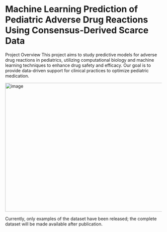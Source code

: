 # Machine Learning Prediction of Pediatric Adverse Drug Reactions Using Consensus-Derived Scarce Data
Project Overview
This project aims to study predictive models for adverse drug reactions in pediatrics, utilizing computational biology and machine learning techniques to enhance drug safety and efficacy. Our goal is to provide data-driven support for clinical practices to optimize pediatric medication.

<img width="552" height="414" alt="image" src="https://github.com/user-attachments/assets/f0dc4dac-da7c-4b85-b6e3-cb802eedc58a" />

Currently, only examples of the dataset have been released; the complete dataset will be made available after publication.

